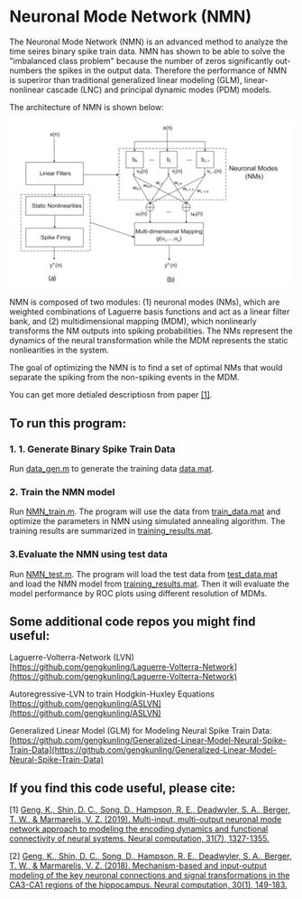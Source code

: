 # Neuronal Mode Network (NMN)
The Neuronal Mode Network (NMN) is an advanced method to analyze the time seires binary spike train data. NMN has shown to be able to solve the "imbalanced class problem" because the number of zeros significantly out-numbers the spikes in the output data. Therefore the performance of NMN is superiror than traditional generalized linear modeling (GLM), linear-nonlinear cascade (LNC) and principal dynamic modes (PDM) models.

The architecture of NMN is shown below:

![](NMN.png)

NMN is composed of two modules: (1) neuronal modes (NMs), which
are weighted combinations of Laguerre basis functions and act as a linear
filter bank, and (2) multidimensional mapping (MDM), which nonlinearly
transforms the NM outputs into spiking probabilities. The NMs represent the dynamics of the neural transformation while the MDM represents the static nonliearities in the system.

The goal of optimizing the NMN is to find a set of optimal NMs that
would separate the spiking from the non-spiking events in the MDM.

You can get more detialed descriptiosn from paper [[1]](https://www.researchgate.net/publication/333264707_Multi-Input_Multi-Output_Neuronal_Mode_Network_Approach_to_Modeling_the_Encoding_Dynamics_and_Functional_Connectivity_of_Neural_Systems).

## To run this program:

### 1.	1. Generate Binary Spike Train Data
Run [data_gen.m](data_gen.m) to generate the training data [data.mat](data.mat).


### 2.	Train the NMN model
Run [NMN_train.m](NMN_train.m). The program will use the data from [train_data.mat](train_data.mat) and optimize the parameters in NMN using simulated annealing algorithm.  The training results are summarized in [training_results.mat](training_results.mat).

### 3.Evaluate the NMN using test data
Run [NMN_test.m](NMN_test.m).  The program will load the test data from [test_data.mat](test_data.mat) and load the NMN model from [training_results.mat](training_results.mat). Then it will evaluate the model performance by ROC plots using different resolution of MDMs.


## Some additional code repos you might find useful:

Laguerre-Volterra-Network (LVN) [https://github.com/gengkunling/Laguerre-Volterra-Network](https://github.com/gengkunling/Laguerre-Volterra-Network)

Autoregressive-LVN to train Hodgkin-Huxley Equations [https://github.com/gengkunling/ASLVN](https://github.com/gengkunling/ASLVN)

Generalized Linear Model (GLM) for Modeling Neural Spike Train Data: [https://github.com/gengkunling/Generalized-Linear-Model-Neural-Spike-Train-Data](https://github.com/gengkunling/Generalized-Linear-Model-Neural-Spike-Train-Data)

## If you find this code useful, please cite:

[1] [Geng, K., Shin, D. C., Song, D., Hampson, R. E., Deadwyler, S. A., Berger, T. W., & Marmarelis, V. Z. (2019). Multi-input, multi-output neuronal mode network approach to modeling the encoding dynamics and functional connectivity of neural systems. Neural computation, 31(7), 1327-1355.](https://www.researchgate.net/publication/333264707_Multi-Input_Multi-Output_Neuronal_Mode_Network_Approach_to_Modeling_the_Encoding_Dynamics_and_Functional_Connectivity_of_Neural_Systems)

[2] [Geng, K., Shin, D. C., Song, D., Hampson, R. E., Deadwyler, S. A., Berger, T. W., & Marmarelis, V. Z. (2018). Mechanism-based and input-output modeling of the key neuronal connections and signal transformations in the CA3-CA1 regions of the hippocampus. Neural computation, 30(1), 149-183.](https://www.researchgate.net/publication/320603500_Mechanism-Based_and_Input-Output_Modeling_of_the_Key_Neuronal_Connections_and_Signal_Transformations_in_the_CA3-CA1_Regions_of_the_Hippocampus)
